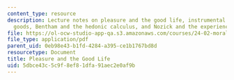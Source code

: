 ```yaml
---
content_type: resource
description: Lecture notes on pleasure and the good life, instrumental and intrinsic
  goods, Bentham and the hedonic calculus, and Nozick and the experience machine.
file: https://ol-ocw-studio-app-qa.s3.amazonaws.com/courses/24-02-moral-problems-and-the-good-life-fall-2008/5dbce43c5c9f8ef81dfa91aec2e0af9b_lec_02.pdf
file_type: application/pdf
parent_uid: 0eb98e43-b1fd-4284-a395-ce1b1767bd8d
resourcetype: Document
title: Pleasure and the Good Life
uid: 5dbce43c-5c9f-8ef8-1dfa-91aec2e0af9b
---
```

